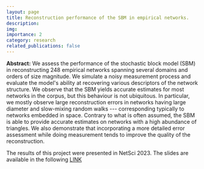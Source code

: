 ```yaml
---
layout: page
title: Reconstruction performance of the SBM in empirical networks.
description: 
img: 
importance: 2
category: research
related_publications: false
---
```


**Abstract:** We assess the performance of the stochastic block model (SBM) in
reconstructing 248 empirical networks spanning several domains and
orders of size magnitude. We simulate a noisy measurement process and
evaluate the model's ability at recovering various descriptors of the
network structure. We observe that the SBM yields accurate estimates for
most networks in the corpus, but this behaviour is not ubiquitous. In
particular, we mostly observe large reconstruction errors in networks
having large diameter and slow-mixing random walks --- corresponding
typically to networks embedded in space. Contrary to what is often
assumed, the SBM is able to provide accurate estimates on networks with
a high abundance of triangles. We also demonstrate that incorporating a
more detailed error assessment while doing measurement tends to improve
the quality of the reconstruction.

The results of this project were presented in NetSci 2023. The slides are available in the following <a href="/assets/pdf/Vaca_slides_NetSci_2023.pdf">LINK</a> <br>

